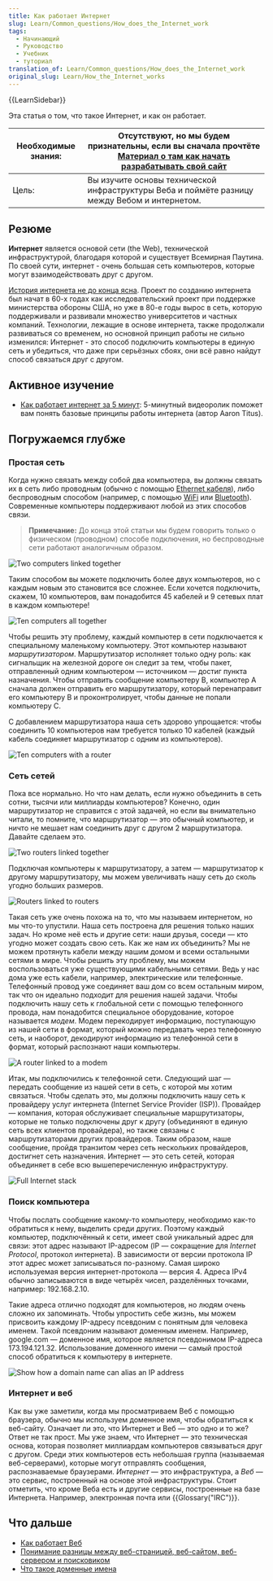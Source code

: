 ```yaml
---
title: Как работает Интернет
slug: Learn/Common_questions/How_does_the_Internet_work
tags:
  - Начинающий
  - Руководство
  - Учебник
  - туториал
translation_of: Learn/Common_questions/How_does_the_Internet_work
original_slug: Learn/How_the_Internet_works
---
```

{{LearnSidebar}}

Эта статья о том, что такое Интернет, и как он работает.

| Необходимые знания: | Отсутствуют, но мы будем признательны, если вы сначала прочтёте [Материал о там как начать разрабатывать свой сайт](/ru/docs/Learn/Thinking_before_coding) |
| ------------------- | ---------------------------------------------------------------------------------------------------------------------------------------------------------- |
| Цель:               | Вы изучите основы технической инфраструктуры Веба и поймёте разницу между Вебом и интернетом.                                                              |

## Резюме

**Интернет** является основой сети (the Web), технической инфраструктурой, благодаря которой и существует Всемирная Паутина. По своей сути, интернет - очень большая сеть компьютеров, которые могут взаимодействовать друг с другом.

[История интернета не до конца ясна](https://www.wikiwand.com/ru/%D0%98%D0%BD%D1%82%D0%B5%D1%80%D0%BD%D0%B5%D1%82#/.D0.98.D1.81.D1.82.D0.BE.D1.80.D0.B8.D1.8F). Проект по созданию интернета был начат в 60-х годах как исследовательский проект при поддержке министерства обороны США, но уже в 80-е годы вырос в сеть, которую поддерживали и развивали множество университетов и частных компаний. Технологии, лежащие в основе интернета, также продолжали развиваться со временем, но основной принцип работы не сильно изменился: Интернет - это способ подключить компьютеры в единую сеть и убедиться, что даже при серьёзных сбоях, они всё равно найдут способ связаться друг с другом.

## Активное изучение

- [Как работает интернет за 5 минут](https://www.youtube.com/watch?v=7_LPdttKXPc): 5-минутный видеоролик поможет вам понять базовые принципы работы интернета (автор Aaron Titus).

## Погружаемся глубже

### Простая сеть

Когда нужно связать между собой два компьютера, вы должны связать их в сеть либо проводным (обычно с помощью [Ethernet кабеля](https://ru.wikipedia.org/wiki/Коммутационный_шнур)), либо беспроводным способом (например, с помощью [WiFi](http://ru.wikipedia.org/wiki/WiFi) или [Bluetooth](http://ru.wikipedia.org/wiki/Bluetooth)). Современные компьютеры поддерживают любой из этих способов связи.

> **Примечание:** До конца этой статьи мы будем говорить только о физическом (проводном) способе подключения, но беспроводные сети работают аналогичным образом.

![Two computers linked together](internet-schema-1.png)

Таким способом вы можете подключить более двух компьютеров, но с каждым новым это становится все сложнее. Если хочется подключить, скажем, 10 компьютеров, вам понадобится 45 кабелей и 9 сетевых плат в каждом компьютере!

![Ten computers all together](internet-schema-2.png)

Чтобы решить эту проблему, каждый компьютер в сети подключается к специальному маленькому компьютеру. Этот компьютер называют _маршрутизатором_. Маршрутизатор исполняет только одну роль: как сигнальщик на железной дороге он следит за тем, чтобы пакет, отправленный одним компьютером — источником — достиг пункта назначения. Чтобы отправить сообщение компьютеру B, компьютер A сначала должен отправить его маршрутизатору, который перенаправит его компьютеру B и проконтролирует, чтобы данные не попали компьютеру C.

С добавлением маршрутизатора наша сеть здорово упрощается: чтобы соединить 10 компьютеров нам требуется только 10 кабелей (каждый кабель соединяет маршрутизатор с одним из компьютеров).

![Ten computers with a router](internet-schema-3.png)

### Сеть сетей

Пока все нормально. Но что нам делать, если нужно объединить в сеть сотни, тысячи или миллиарды компьютеров? Конечно, один маршрутизатор не справится с этой задачей, но если вы внимательно читали, то помните, что маршрутизатор — это обычный компьютер, и ничто не мешает нам соединить друг с другом 2 маршрутизатора. Давайте сделаем это.

![Two routers linked together](internet-schema-4.png)

Подключая компьютеры к маршрутизатору, а затем — маршрутизатор к другому маршрутизатору, мы можем увеличивать нашу сеть до сколь угодно больших размеров.

![Routers linked to routers](internet-schema-5.png)

Такая сеть уже очень похожа на то, что мы называем интернетом, но мы что-то упустили. Наша сеть построена для решения только наших задач. Но кроме неё есть и другие сети: наши друзья, соседи — кто угодно может создать свою сеть. Как же нам их объединить? Мы не можем протянуть кабели между нашим домом и всеми остальными сетями в мире. Чтобы решить эту проблему, мы можем воспользоваться уже существующими кабельными сетями. Ведь у нас дома уже есть кабели, например, электрические или телефонные. Телефонный провод уже соединяет ваш дом со всем остальным миром, так что он идеально подходит для решения нашей задачи. Чтобы подключить нашу сеть к глобальной сети с помощью телефонного провода, нам понадобится специальное оборудование, которое называется _модем_. Модем перекодирует информацию, поступающую из нашей сети в формат, который можно передавать через телефонную сеть, и наоборот, декодируют информацию из телефонной сети в формат, который распознают наши компьютеры.

![A router linked to a modem](internet-schema-6.png)

Итак, мы подключились к телефонной сети. Следующий шаг — передать сообщение из нашей сети в сеть, с которой мы хотим связаться. Чтобы сделать это, мы должны подключить нашу сеть к провайдеру услуг интернета (Internet Service Provider (ISP)). Провайдер — компания, которая обслуживает специальные маршрутизаторы, которые не только подключены друг к другу (объединяют в единую сеть всех клиентов провайдера), но также связаны с маршрутизаторами других провайдеров. Таким образом, наше сообщение, пройдя транзитом через сеть нескольких провайдеров, достигнет сеть назначения. Интернет — это сеть сетей, которая объединяет в себе всю вышеперечисленную инфраструктуру.

![Full Internet stack](internet-schema-7.png)

### Поиск компьютера

Чтобы послать сообщение какому-то компьютеру, необходимо как-то обратиться к нему, выделить среди других. Поэтому каждый компьютер, подключённый к сети, имеет свой уникальный адрес для связи: этот адрес называют IP-адресом (IP — сокращение для _Internet Protocol_, протокол интернета). В зависимости от версии протокола IP этот адрес может записываться по-разному. Самая широко используемая версия интернет-протокола — версия 4. Адреса IPv4 обычно записываются в виде четырёх чисел, разделённых точками, например: 192.168.2.10.

Такие адреса отлично подходят для компьютеров, но людям очень сложно их запоминать. Чтобы упростить себе жизнь, мы можем присвоить каждому IP-адресу псевдоним с понятным для человека именем. Такой псевдоним называют доменным именем. Например, google.com — доменное имя, которое является псевдонимом IP-адреса 173.194.121.32. Использование доменного имени — самый простой способ обратиться к компьютеру в интернете.

![Show how a domain name can alias an IP address](dns-ip.png)

### Интернет и веб

Как вы уже заметили, когда мы просматриваем Веб с помощью браузера, обычно мы используем доменное имя, чтобы обратиться к веб-сайту. Означает ли это, что Интернет и Веб — это одно и то же? Ответ не так прост. Мы уже знаем, что Интернет — это техническая основа, которая позволяет миллиардам компьютеров связываться друг с другом. Среди этих компьютеров есть небольшая группа (называемая веб-серверами), которые могут отправлять сообщения, распознаваемые браузерами. _Интернет_ — это инфраструктура, а _Веб_ — это сервис, построенный на основе этой инфраструктуры. Стоит отметить, что кроме Веба есть и другие сервисы, построенные на базе Интернета. Например, электронная почта или {{Glossary("IRC")}}.

## Что дальше

- [Как работает Веб](/ru/Learn/Getting_started_with_the_web/How_the_Web_works)
- [Понимание разницы между веб-страницей, веб-сайтом, веб-сервером и поисковиком](/ru/docs/Learn/Pages_sites_servers_and_search_engines)
- [Что такое доменные имена](/ru/docs/Learn/Understanding_domain_names)
